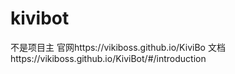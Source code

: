 # kivibot
不是项目主
官网https://vikiboss.github.io/KiviBo
文档https://vikiboss.github.io/KiviBot/#/introduction
